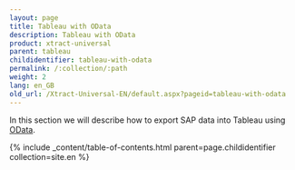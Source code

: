 ```yaml
---
layout: page
title: Tableau with OData
description: Tableau with OData
product: xtract-universal
parent: tableau
childidentifier: tableau-with-odata
permalink: /:collection/:path
weight: 2
lang: en_GB
old_url: /Xtract-Universal-EN/default.aspx?pageid=tableau-with-odata
---
```


In this section we will describe how to export SAP data into Tableau using [OData](). 

{% include _content/table-of-contents.html parent=page.childidentifier collection=site.en %}

